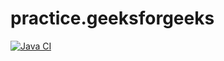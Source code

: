practice.geeksforgeeks
======================

[![Java CI](https://github.com/javadev/practice.geeksforgeeks/actions/workflows/maven.yml/badge.svg)](https://github.com/javadev/practice.geeksforgeeks/actions/workflows/maven.yml)
